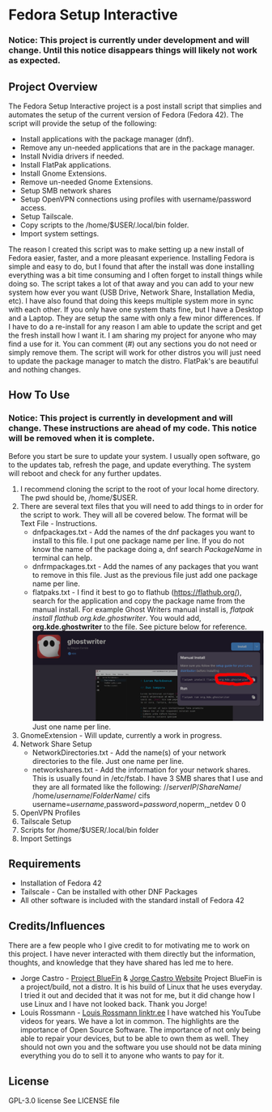 # Fedora Setup Interactive


### Notice:  This project is currently under development and will change.  Until this notice disappears things will likely not work as expected.

## Project Overview

The Fedora Setup Interactive project is a post install script that simplies and automates the setup of the current version of Fedora (Fedora 42).  The script will provide the setup of the following:

- Install applications with the package manager (dnf).
- Remove any un-needed applications that are in the package manager.
- Install Nvidia drivers if needed.
- Install FlatPak applications.
- Install Gnome Extensions.
- Remove un-needed Gnome Extensions.
- Setup SMB network shares 
- Setup OpenVPN connections using profiles with username/password access.
- Setup Tailscale.
- Copy scripts to the /home/$USER/.local/bin folder.
- Import system settings.

The reason I created this script was to make setting up a new install of Fedora easier, faster, and a more pleasant experience.  Installing Fedora is simple and easy to do, but I found that after the install was done installing everything was a bit time consuming and I often forget to install things while doing so.  The script takes a lot of that away and you can add to your new system how ever you want (USB Drive, Network Share, Installation Media, etc).  I have also found that doing this keeps multiple system more in sync with each other.  If you only have one system thats fine, but I have a Desktop and a Laptop.  They are setup the same with only a few minor differences.  If I have to do a re-install for any reason I am able to update the script and get the fresh install how I want it.  I am sharing my project for anyone who may find a use for it.  You can comment (#) out any sections you do not need or simply remove them.  The script will work for other distros you will just need to update the package manager to match the distro.  FlatPak's are beautiful and nothing changes.


## How To Use
### Notice: This project is currently in development and will change.  These instructions are ahead of my code.  This notice will be removed when it is complete.

Before you start be sure to update your system.  I usually open software, go to the updates tab, refresh the page, and update everything.  The system will reboot and check for any further updates.

 1. I recommend cloning the script to the root of your local home directory.  The pwd should be,
 /home/$USER.
  2. There are several text files that you will need to add things to in order for the script to work.  They will all be covered below.  The format will be Text File - Instructions.
     - dnfpackages.txt - Add the names of the dnf packages you want to install to this file.  I put one package name per line.  If you do not know the name of the package doing a, dnf search *PackageName* in terminal can help.
     - dnfrmpackages.txt - Add the names of any packages that you want to remove in this file.  Just as the previous file just add one package name per line.
     - flatpaks.txt -  I find it best to go to flathub (https://flathub.org/), search for the application and copy the package name from the manual install.  For example Ghost Writers manual install is, *flatpak install flathub org.kde.ghostwriter*.  You would add, **org.kde.ghostwriter** to the file.  See picture below for reference. ![flathub](https://github.com/Cl0udB3rry87/FedoraSetupInteractive/blob/main/READMEfiles/FlatHub.png)  Just one name per line.
 3. GnomeExtension - Will update, currently a work in progress.
 4. Network Share Setup
     -  NetworkDirectories.txt - Add the name(s) of your network directories to the file.  Just one name per line.
     -  networkshares.txt -  Add the information for your network shares.  This is usually found in /etc/fstab.  I have 3 SMB shares that I use and they are all formated like the following: //*serverIP*/*ShareName*/ /home/*username*/*FolderName*/ cifs username=*username*,password=*password*,noperm,_netdev 0 0
5. OpenVPN Profiles
6. Tailscale Setup
7. Scripts for /home/$USER/.local/bin folder
8. Import Settings


## Requirements

- Installation of Fedora 42
-  Tailscale - Can be installed with other DNF Packages
-  All other software is included with the standard install of Fedora 42


## Credits/Influences

There are a few people who I give credit to for motivating me to work on this project.  I have never interacted with them directly but the information, thoughts, and knowledge that they have shared has led me to here.

- Jorge Castro - [Project BlueFin](https://projectbluefin.io/) & [Jorge Castro Website](https://www.ypsidanger.com/)  Project BlueFin is a project/build, not a distro.  It is his build of Linux that he uses everyday.  I tried it out and decided that it was not for me, but it did change how I use Linux and I have not looked back.  Thank you Jorge!
- Louis Rossmann - [Louis Rossmann linktr.ee](https://linktr.ee/louisrossmann) I have watched his YouTube videos for years.  We have a lot in common.  The highlights are the importance of Open Source Software.  The importance of not only being able to repair your devices, but to be able to own them as well.  They should not own you and the software you use should not be data mining everything you do to sell it to anyone who wants to pay for it.


## License

GPL-3.0 license
See LICENSE file